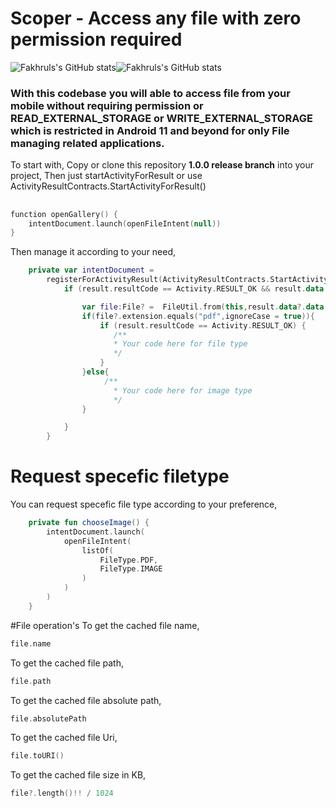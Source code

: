 # Scoper - Access any file with zero permission required
![Fakhruls's GitHub stats](https://img.shields.io/static/v1?label=&message=Android11&color=green)![Fakhruls's GitHub stats](https://img.shields.io/static/v1?label=&message=READY&color=orange)

<h3>With this codebase you will able to access file from your mobile without requiring permission or READ_EXTERNAL_STORAGE or WRITE_EXTERNAL_STORAGE which is restricted in Android 11 and beyond for only File managing related applications.</h3>

To start with, 
Copy or clone this repository  **1.0.0 release branch** into your project,
Then just startActivityForResult or use ActivityResultContracts.StartActivityForResult()
##
```kotlin
function openGallery() {
    intentDocument.launch(openFileIntent(null))
}
```
Then manage it according to your need,
```kotlin
    private var intentDocument =
        registerForActivityResult(ActivityResultContracts.StartActivityForResult()) { result ->
            if (result.resultCode == Activity.RESULT_OK && result.data != null) {

                var file:File? =  FileUtil.from(this,result.data?.data!!)
                if(file?.extension.equals("pdf",ignoreCase = true)){
                    if (result.resultCode == Activity.RESULT_OK) {
                       /**
                       * Your code here for file type
                       */
                    }
                }else{
                     /**
                       * Your code here for image type
                       */
                }

            }
        }
```
# Request specefic filetype
You can request specefic file type according to your preference,

```kotlin
    private fun chooseImage() {
        intentDocument.launch(
            openFileIntent(
                listOf(
                    FileType.PDF,
                    FileType.IMAGE
                )
            )
        )
    }
```
#File operation's
To get the cached file name,
```kotlin
file.name
```
To get the cached file path,
```kotlin
file.path
```
To get the cached file absolute path,
```kotlin
file.absolutePath
```
To get the cached file Uri,
```kotlin
file.toURI()
```
To get the cached file size in KB,
```kotlin
file?.length()!! / 1024
```
